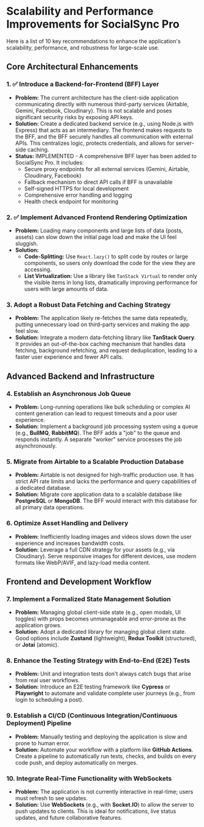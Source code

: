 # Scalability and Performance Improvements for SocialSync Pro

Here is a list of 10 key recommendations to enhance the application's scalability, performance, and robustness for large-scale use.

## Core Architectural Enhancements

### 1. ✅ Introduce a Backend-for-Frontend (BFF) Layer
*   **Problem:** The current architecture has the client-side application communicating directly with numerous third-party services (Airtable, Gemini, Facebook, Cloudinary). This is not scalable and poses significant security risks by exposing API keys.
*   **Solution:** Create a dedicated backend service (e.g., using Node.js with Express) that acts as an intermediary. The frontend makes requests to the BFF, and the BFF securely handles all communication with external APIs. This centralizes logic, protects credentials, and allows for server-side caching.
*   **Status:** IMPLEMENTED - A comprehensive BFF layer has been added to SocialSync Pro. It includes:
    * Secure proxy endpoints for all external services (Gemini, Airtable, Cloudinary, Facebook)
    * Fallback mechanism to direct API calls if BFF is unavailable
    * Self-signed HTTPS for local development
    * Comprehensive error handling and logging
    * Health check endpoint for monitoring

### 2. ✅ Implement Advanced Frontend Rendering Optimization
*   **Problem:** Loading many components and large lists of data (posts, assets) can slow down the initial page load and make the UI feel sluggish.
*   **Solution:**
    *   **Code-Splitting:** Use `React.lazy()` to split code by routes or large components, so users only download the code for the view they are accessing.
    *   **List Virtualization:** Use a library like `TanStack Virtual` to render only the visible items in long lists, dramatically improving performance for users with large amounts of data.

### 3. Adopt a Robust Data Fetching and Caching Strategy
*   **Problem:** The application likely re-fetches the same data repeatedly, putting unnecessary load on third-party services and making the app feel slow.
*   **Solution:** Integrate a modern data-fetching library like **TanStack Query**. It provides an out-of-the-box caching mechanism that handles data fetching, background refetching, and request deduplication, leading to a faster user experience and fewer API calls.

## Advanced Backend and Infrastructure

### 4. Establish an Asynchronous Job Queue
*   **Problem:** Long-running operations like bulk scheduling or complex AI content generation can lead to request timeouts and a poor user experience.
*   **Solution:** Implement a background job processing system using a queue (e.g., **BullMQ**, **RabbitMQ**). The BFF adds a "job" to the queue and responds instantly. A separate "worker" service processes the job asynchronously.

### 5. Migrate from Airtable to a Scalable Production Database
*   **Problem:** Airtable is not designed for high-traffic production use. It has strict API rate limits and lacks the performance and query capabilities of a dedicated database.
*   **Solution:** Migrate core application data to a scalable database like **PostgreSQL** or **MongoDB**. The BFF would interact with this database for all primary data operations.

### 6. Optimize Asset Handling and Delivery
*   **Problem:** Inefficiently loading images and videos slows down the user experience and increases bandwidth costs.
*   **Solution:** Leverage a full CDN strategy for your assets (e.g., via Cloudinary). Serve responsive images for different devices, use modern formats like WebP/AVIF, and lazy-load media content.

## Frontend and Development Workflow

### 7. Implement a Formalized State Management Solution
*   **Problem:** Managing global client-side state (e.g., open modals, UI toggles) with props becomes unmanageable and error-prone as the application grows.
*   **Solution:** Adopt a dedicated library for managing global client state. Good options include **Zustand** (lightweight), **Redux Toolkit** (structured), or **Jotai** (atomic).

### 8. Enhance the Testing Strategy with End-to-End (E2E) Tests
*   **Problem:** Unit and integration tests don't always catch bugs that arise from real user workflows.
*   **Solution:** Introduce an E2E testing framework like **Cypress** or **Playwright** to automate and validate complete user journeys (e.g., from login to scheduling a post).

### 9. Establish a CI/CD (Continuous Integration/Continuous Deployment) Pipeline
*   **Problem:** Manually testing and deploying the application is slow and prone to human error.
*   **Solution:** Automate your workflow with a platform like **GitHub Actions**. Create a pipeline to automatically run tests, checks, and builds on every code push, and deploy automatically on merges.

### 10. Integrate Real-Time Functionality with WebSockets
*   **Problem:** The application is not currently interactive in real-time; users must refresh to see updates.
*   **Solution:** Use **WebSockets** (e.g., with **Socket.IO**) to allow the server to push updates to clients. This is ideal for notifications, live status updates, and future collaborative features.
